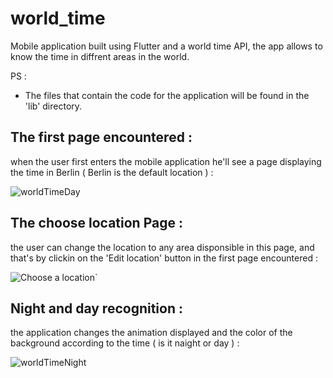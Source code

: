 # world_time
 Mobile application built using Flutter and a world time API,  the app allows to know the time in diffrent areas in the world.

PS : 
- The files that contain the code for the application will be found in the 'lib' directory.

 ## The first page encountered : 
 when the user first enters the mobile application he'll see a page displaying the time in Berlin ( Berlin is the default location ) :
 
![worldTimeDay](https://github.com/user-attachments/assets/bf91332a-2383-4fef-b5a4-8d0d5ca82991)

## The choose location Page :
the user can change the location to any area disponsible in this page, and that's by clickin on the 'Edit location' button in the first page encountered :

![Choose a location`](https://github.com/user-attachments/assets/a8bfe28f-8c00-4049-b5f3-eb78c810af70)

## Night and day recognition : 
the application changes the animation displayed and the color of the background according to the time ( is it naight or day ) :

![worldTimeNight](https://github.com/user-attachments/assets/2433f7f5-4498-47a8-9977-806de35a888f)
